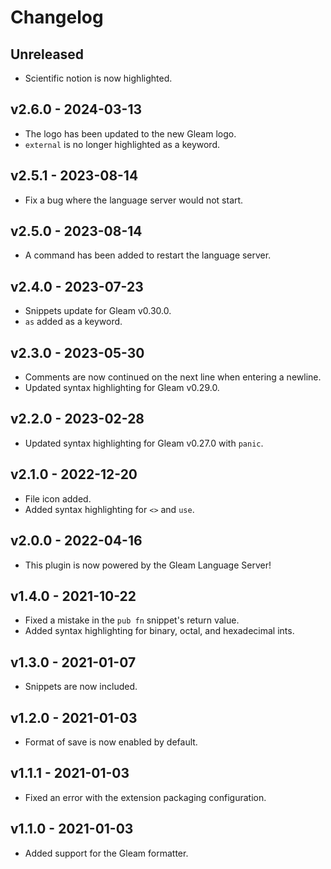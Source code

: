 # Changelog

## Unreleased

- Scientific notion is now highlighted.

## v2.6.0 - 2024-03-13

- The logo has been updated to the new Gleam logo.
- `external` is no longer highlighted as a keyword.

## v2.5.1 - 2023-08-14

- Fix a bug where the language server would not start.

## v2.5.0 - 2023-08-14

- A command has been added to restart the language server.

## v2.4.0 - 2023-07-23

- Snippets update for Gleam v0.30.0.
- `as` added as a keyword.

## v2.3.0 - 2023-05-30

- Comments are now continued on the next line when entering a newline.
- Updated syntax highlighting for Gleam v0.29.0.

## v2.2.0 - 2023-02-28

- Updated syntax highlighting for Gleam v0.27.0 with `panic`.

## v2.1.0 - 2022-12-20

- File icon added.
- Added syntax highlighting for `<>` and `use`.

## v2.0.0 - 2022-04-16

- This plugin is now powered by the Gleam Language Server!

## v1.4.0 - 2021-10-22

- Fixed a mistake in the `pub fn` snippet's return value.
- Added syntax highlighting for binary, octal, and hexadecimal ints.

## v1.3.0 - 2021-01-07

- Snippets are now included.

## v1.2.0 - 2021-01-03

- Format of save is now enabled by default.

## v1.1.1 - 2021-01-03

- Fixed an error with the extension packaging configuration.

## v1.1.0 - 2021-01-03

- Added support for the Gleam formatter.
